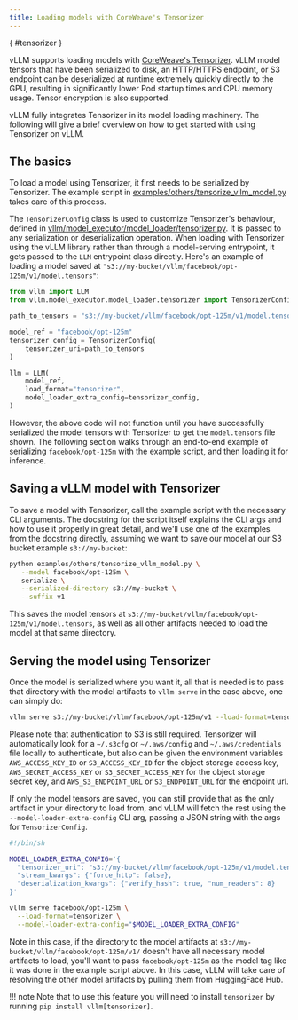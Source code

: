```yaml
---
title: Loading models with CoreWeave's Tensorizer
---
```

[](){ #tensorizer }

vLLM supports loading models with [CoreWeave's Tensorizer](https://docs.coreweave.com/coreweave-machine-learning-and-ai/inference/tensorizer).
vLLM model tensors that have been serialized to disk, an HTTP/HTTPS endpoint, or S3 endpoint can be deserialized
at runtime extremely quickly directly to the GPU, resulting in significantly
lower Pod startup times and CPU memory usage. Tensor encryption is also supported.

vLLM fully integrates Tensorizer in its model loading machinery. The
following will give a brief overview on how to get started with using
Tensorizer on vLLM.

## The basics
To load a model using Tensorizer, it first needs to be serialized by Tensorizer.
The example script in [examples/others/tensorize_vllm_model.py](https://github.com/vllm-project/vllm/blob/main/examples/others/tensorize_vllm_model.py)
takes care of this process.

The `TensorizerConfig` class is used to customize Tensorizer's behaviour,
defined in [vllm/model_executor/model_loader/tensorizer.py](https://github.com/vllm-project/vllm/blob/main/vllm/model_executor/model_loader/tensorizer.py).
It is passed to any serialization or deserialization operation.
When loading with Tensorizer using the vLLM 
library rather than through a model-serving entrypoint, it gets passed to 
the `LLM` entrypoint class directly. Here's an example of loading a model
saved at `"s3://my-bucket/vllm/facebook/opt-125m/v1/model.tensors"`:

```python
from vllm import LLM
from vllm.model_executor.model_loader.tensorizer import TensorizerConfig

path_to_tensors = "s3://my-bucket/vllm/facebook/opt-125m/v1/model.tensors"

model_ref = "facebook/opt-125m"
tensorizer_config = TensorizerConfig(
    tensorizer_uri=path_to_tensors
)

llm = LLM(
    model_ref,
    load_format="tensorizer",
    model_loader_extra_config=tensorizer_config,
)
```

However, the above code will not function until you have successfully
serialized the model tensors with Tensorizer to get the `model.tensors`
file shown. The following section walks through an end-to-end example
of serializing `facebook/opt-125m` with the example script,
and then loading it for inference.

## Saving a vLLM model with Tensorizer
To save a model with Tensorizer, call the example script with the necessary
CLI arguments. The docstring for the script itself explains the CLI args
and how to use it properly in great detail, and we'll use one of the
examples from the docstring directly, assuming we want to save our model at
our S3 bucket example `s3://my-bucket`:

```bash
python examples/others/tensorize_vllm_model.py \
   --model facebook/opt-125m \
   serialize \
   --serialized-directory s3://my-bucket \
   --suffix v1
```

This saves the model tensors at 
`s3://my-bucket/vllm/facebook/opt-125m/v1/model.tensors`, as well as all other 
artifacts needed to load the model at that same directory.

## Serving the model using Tensorizer
Once the model is serialized where you want it, all that is needed is to 
pass that directory with the model artifacts to `vllm serve` in the case above, 
one can simply do:

```bash
vllm serve s3://my-bucket/vllm/facebook/opt-125m/v1 --load-format=tensorizer
```

Please note that authentication to S3 is still required. Tensorizer will 
automatically look for a `~/.s3cfg` or `~/.aws/config` and `~/.aws/credentials`
file locally to authenticate, but also can be given the environment variables 
`AWS_ACCESS_KEY_ID` or `S3_ACCESS_KEY_ID` for the object storage access key,
`AWS_SECRET_ACCESS_KEY` or `S3_SECRET_ACCESS_KEY` for the object storage 
secret key, and `AWS_S3_ENDPOINT_URL` or `S3_ENDPOINT_URL` for the endpoint url.

If only the model tensors are saved, you can still provide that as the only 
artifact in your directory to load from, and vLLM will fetch the rest using the 
`--model-loader-extra-config` CLI arg, passing a JSON string with the args 
for `TensorizerConfig`.

```bash
#!/bin/sh

MODEL_LOADER_EXTRA_CONFIG='{
  "tensorizer_uri": "s3://my-bucket/vllm/facebook/opt-125m/v1/model.tensors",
  "stream_kwargs": {"force_http": false},
  "deserialization_kwargs": {"verify_hash": true, "num_readers": 8}
}'

vllm serve facebook/opt-125m \
  --load-format=tensorizer \
  --model-loader-extra-config="$MODEL_LOADER_EXTRA_CONFIG"
```

Note in this case, if the directory to the model artifacts at
`s3://my-bucket/vllm/facebook/opt-125m/v1/` doesn't have all necessary model 
artifacts to load, you'll want to pass `facebook/opt-125m` as the model tag like
it was done in the example script above. In this case, vLLM will take care of
resolving the other model artifacts by pulling them from HuggingFace Hub.

!!! note
    Note that to use this feature you will need to install `tensorizer` by running `pip install vllm[tensorizer]`.
